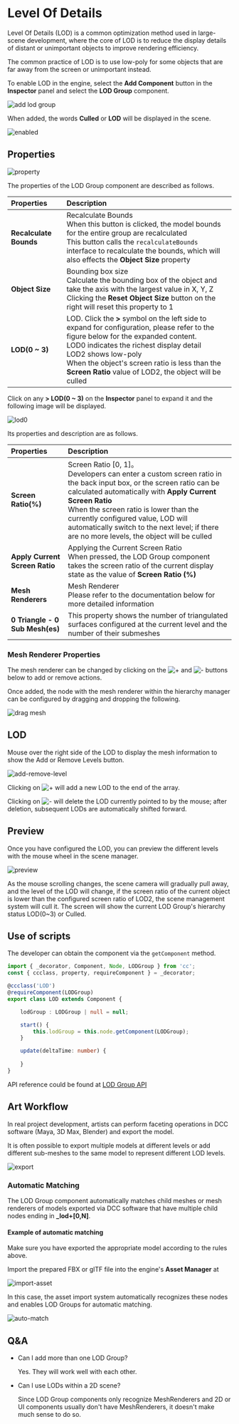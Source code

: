 # Level Of Details

Level Of Details (LOD) is a common optimization method used in large-scene development, where the core of LOD is to reduce the display details of distant or unimportant objects to improve rendering efficiency.

The common practice of LOD is to use low-poly for some objects that are far away from the screen or unimportant instead.

To enable LOD in the engine, select the **Add Component** button in the **Inspector** panel and select the **LOD Group** component.

![add lod group](lod/add-comp.png)

When added, the words **Culled** or **LOD** will be displayed in the scene.

![enabled](lod/enabled.png)

## Properties

![property](lod/property.png)

The properties of the LOD Group component are described as follows.

| Properties | Description |
| :-- | :-- |
| **Recalculate Bounds** | Recalculate Bounds <br> When this button is clicked, the model bounds for the entire group are recalculated <br> This button calls the `recalculateBounds` interface to recalculate the bounds, which will also effects the **Object Size** property |
| **Object Size** | Bounding box size <br> Calculate the bounding box of the object and take the axis with the largest value in X, Y, Z <br> Clicking the **Reset Object Size** button on the right will reset this property to 1
| **LOD(0 ~ 3)** | LOD. Click the **>** symbol on the left side to expand for configuration, please refer to the figure below for the expanded content.<br> LOD0 indicates the richest display detail <br> LOD2 shows low-poly <br> When the object's screen ratio is less than the **Screen Ratio** value of LOD2, the object will be culled |

Click on any **> LOD(0 ~ 3)** on the **Inspector** panel to expand it and the following image will be displayed.

![lod0](lod/lod0.png)

Its properties and description are as follows.

| Properties | Description |
| :-- | :-- |
| **Screen Ratio(%)** | Screen Ratio [0, 1]。<br> Developers can enter a custom screen ratio in the back input box, or the screen ratio can be calculated automatically with **Apply Current Screen Ratio** <br> When the screen ratio is lower than the currently configured value, LOD will automatically switch to the next level; if there are no more levels, the object will be culled |
| **Apply Current Screen Ratio** | Applying the Current Screen Ratio <br> When pressed, the LOD Group component takes the screen ratio of the current display state as the value of **Screen Ratio (%)** |
| **Mesh Renderers** | Mesh Renderer <br> Please refer to the documentation below for more detailed information |
| **0 Triangle - 0 Sub Mesh(es)** | This property shows the number of triangulated surfaces configured at the current level and the number of their submeshes

### Mesh Renderer Properties

The mesh renderer can be changed by clicking on the ![+](lod/+.png) and ![-](lod/-.png) buttons below to add or remove actions.

Once added, the node with the mesh renderer within the hierarchy manager can be configured by dragging and dropping the following.

![drag mesh](load/../lod/drag-mesh.gif)

## LOD

Mouse over the right side of the LOD to display the mesh information to show the Add or Remove Levels button.

![add-remove-level](lod/add-remove-level.png)

Clicking on ![+](lod/+.png) will add a new LOD to the end of the array.

Clicking on ![-](lod/-.png) will delete the LOD currently pointed to by the mouse; after deletion, subsequent LODs are automatically shifted forward.

## Preview

Once you have configured the LOD, you can preview the different levels with the mouse wheel in the scene manager.

![preview](lod/preview.gif)

As the mouse scrolling changes, the scene camera will gradually pull away, and the level of the LOD will change, if the screen ratio of the current object is lower than the configured screen ratio of LOD2, the scene management system will cull it. The screen will show the current LOD Group's hierarchy status LOD(0~3) or Culled.

## Use of scripts

The developer can obtain the component via the `getComponent` method.

```ts
import { _decorator, Component, Node, LODGroup } from 'cc';
const { ccclass, property, requireComponent } = _decorator;

@ccclass('LOD')
@requireComponent(LODGroup)
export class LOD extends Component {

    lodGroup : LODGroup | null = null;

    start() {
        this.lodGroup = this.node.getComponent(LODGroup);        
    }

    update(deltaTime: number) {
        
    }
}
```

API reference could be found at [LOD Group API](%__APIDOC__%/en/class/LODGroup)

## Art Workflow

In real project development, artists can perform faceting operations in DCC software (Maya, 3D Max, Blender) and export the model.

It is often possible to export multiple models at different levels or add different sub-meshes to the same model to represent different LOD levels.

![export](lod/dcc-export.png)

### Automatic Matching

The LOD Group component automatically matches child meshes or mesh renderers of models exported via DCC software that have multiple child nodes ending in **_lod+[0,N]**.

#### Example of automatic matching

Make sure you have exported the appropriate model according to the rules above.

Import the prepared FBX or glTF file into the engine's **Asset Manager** at

![import-asset](lod/import-asset.png)

In this case, the asset import system automatically recognizes these nodes and enables LOD Groups for automatic matching.

![auto-match](lod/auto-match.png)

## Q&A

- Can I add more than one LOD Group?

  Yes. They will work well with each other.

- Can I use LODs within a 2D scene?

    Since LOD Group components only recognize MeshRenderers and 2D or UI components usually don't have MeshRenderers, it doesn't make much sense to do so.
